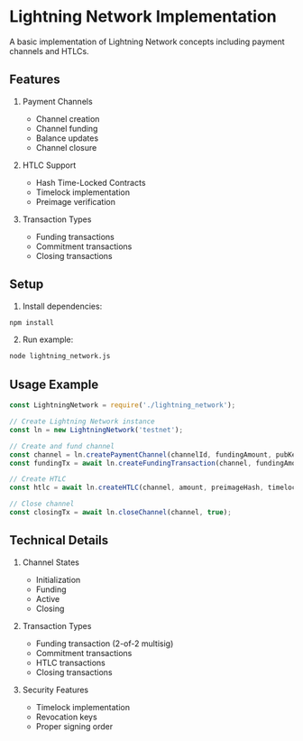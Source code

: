 # Lightning Network Implementation

A basic implementation of Lightning Network concepts including payment channels and HTLCs.

## Features

1. Payment Channels
   - Channel creation
   - Channel funding
   - Balance updates
   - Channel closure

2. HTLC Support
   - Hash Time-Locked Contracts
   - Timelock implementation
   - Preimage verification

3. Transaction Types
   - Funding transactions
   - Commitment transactions
   - Closing transactions

## Setup

1. Install dependencies:
```bash
npm install
```

2. Run example:
```bash
node lightning_network.js
```

## Usage Example

```javascript
const LightningNetwork = require('./lightning_network');

// Create Lightning Network instance
const ln = new LightningNetwork('testnet');

// Create and fund channel
const channel = ln.createPaymentChannel(channelId, fundingAmount, pubKey1, pubKey2);
const fundingTx = await ln.createFundingTransaction(channel, fundingAmount);

// Create HTLC
const htlc = await ln.createHTLC(channel, amount, preimageHash, timelock);

// Close channel
const closingTx = await ln.closeChannel(channel, true);
```

## Technical Details

1. Channel States
   - Initialization
   - Funding
   - Active
   - Closing

2. Transaction Types
   - Funding transaction (2-of-2 multisig)
   - Commitment transactions
   - HTLC transactions
   - Closing transactions

3. Security Features
   - Timelock implementation
   - Revocation keys
   - Proper signing order